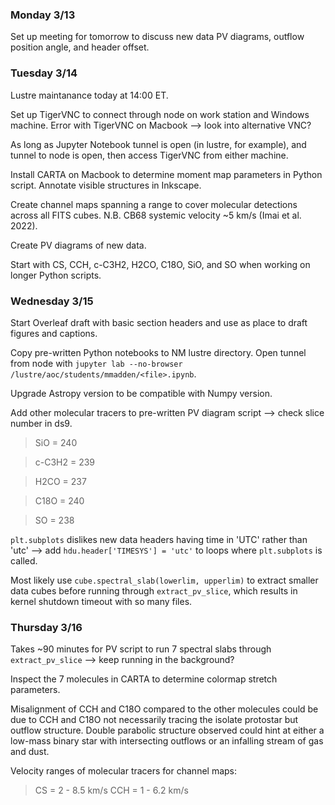 ### Monday 3/13

Set up meeting for tomorrow to discuss new data PV diagrams, outflow position angle, and header offset.

### Tuesday 3/14

Lustre maintanance today at 14:00 ET. 

Set up TigerVNC to connect through node on work station and Windows machine. Error with TigerVNC on Macbook --> look into alternative VNC?

As long as Jupyter Notebook tunnel is open (in lustre, for example), and tunnel to node is open, then access TigerVNC from either machine.

Install CARTA on Macbook to determine moment map parameters in Python script. Annotate visible structures in Inkscape. 

Create channel maps spanning a range to cover molecular detections across all FITS cubes. N.B. CB68 systemic velocity ~5 km/s (Imai et al. 2022). 

Create PV diagrams of new data. 

Start with CS, CCH, c-C3H2, H2CO, C18O, SiO, and SO when working on longer Python scripts. 

### Wednesday 3/15 

Start Overleaf draft with basic section headers and use as place to draft figures and captions. 

Copy pre-written Python notebooks to NM lustre directory. Open tunnel from node with `jupyter lab --no-browser /lustre/aoc/students/mmadden/<file>.ipynb`.

Upgrade Astropy version to be compatible with Numpy version.

Add other molecular tracers to pre-written PV diagram script --> check slice number in ds9.
  
> SiO = 240

> c-C3H2 = 239

> H2CO = 237

> C18O = 240

> SO = 238

`plt.subplots` dislikes new data headers having time in 'UTC' rather than 'utc' --> add `hdu.header['TIMESYS'] = 'utc'` to loops where `plt.subplots` is called. 

Most likely use `cube.spectral_slab(lowerlim, upperlim)` to extract smaller data cubes before running through `extract_pv_slice`, which results in kernel shutdown timeout with so many files.

### Thursday 3/16 

Takes ~90 minutes for PV script to run 7 spectral slabs through `extract_pv_slice` --> keep running in the background?

Inspect the 7 molecules in CARTA to determine colormap stretch parameters. 

Misalignment of CCH and C18O compared to the other molecules could be due to CCH and C18O not necessarily tracing the isolate protostar but outflow structure. Double parabolic structure observed could hint at either a low-mass binary star with intersecting outflows or an infalling stream of gas and dust.

Velocity ranges of molecular tracers for channel maps:

> CS = 2 - 8.5 km/s
> CCH = 1 - 6.2 km/s
